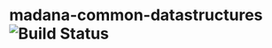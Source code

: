 # madana-common-datastructures ![Build Status](https://intranet.madana.io/bamboo/plugins/servlet/wittified/build-status/MC-MCDS)
